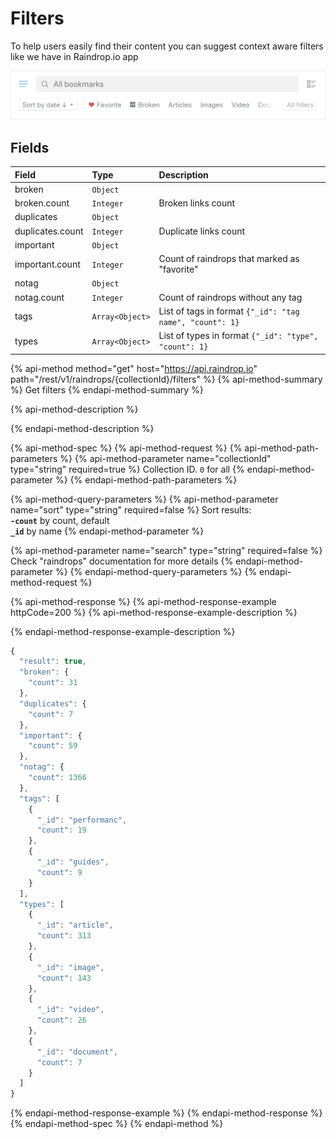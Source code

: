 # Filters

To help users easily find their content you can suggest context aware filters like we have in Raindrop.io app

![Filters right above search field](../.gitbook/assets/filters%20%281%29.png)

## Fields

| Field | Type | Description |
| :--- | :--- | :--- |
| broken | `Object` |  |
| broken.count | `Integer` | Broken links count |
| duplicates | `Object` |  |
| duplicates.count | `Integer` | Duplicate links count |
| important | `Object` |  |
| important.count | `Integer` | Count of raindrops that marked as "favorite" |
| notag | `Object` |  |
| notag.count | `Integer` | Count of raindrops without any tag |
| tags | `Array<Object>` | List of tags in format `{"_id": "tag name", "count": 1}` |
| types | `Array<Object>` | List of types in format `{"_id": "type", "count": 1}` |

{% api-method method="get" host="https://api.raindrop.io" path="/rest/v1/raindrops/{collectionId}/filters" %}
{% api-method-summary %}
Get filters
{% endapi-method-summary %}

{% api-method-description %}

{% endapi-method-description %}

{% api-method-spec %}
{% api-method-request %}
{% api-method-path-parameters %}
{% api-method-parameter name="collectionId" type="string" required=true %}
Collection ID. `0` for all
{% endapi-method-parameter %}
{% endapi-method-path-parameters %}

{% api-method-query-parameters %}
{% api-method-parameter name="sort" type="string" required=false %}
Sort results:  
**`-count`** by count, default  
**`_id`** by name
{% endapi-method-parameter %}

{% api-method-parameter name="search" type="string" required=false %}
Check "raindrops" documentation for more details
{% endapi-method-parameter %}
{% endapi-method-query-parameters %}
{% endapi-method-request %}

{% api-method-response %}
{% api-method-response-example httpCode=200 %}
{% api-method-response-example-description %}

{% endapi-method-response-example-description %}

```javascript
{
  "result": true,
  "broken": {
    "count": 31
  },
  "duplicates": {
    "count": 7
  },
  "important": {
    "count": 59
  },
  "notag": {
    "count": 1366
  },
  "tags": [
    {
      "_id": "performanc",
      "count": 19
    },
    {
      "_id": "guides",
      "count": 9
    }
  ],
  "types": [
    {
      "_id": "article",
      "count": 313
    },
    {
      "_id": "image",
      "count": 143
    },
    {
      "_id": "video",
      "count": 26
    },
    {
      "_id": "document",
      "count": 7
    }
  ]
}
```
{% endapi-method-response-example %}
{% endapi-method-response %}
{% endapi-method-spec %}
{% endapi-method %}


